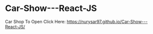 # Car-Show---React-JS
Car Shop
To Open Click Here: https://nurysar97.github.io/Car-Show---React-JS/
